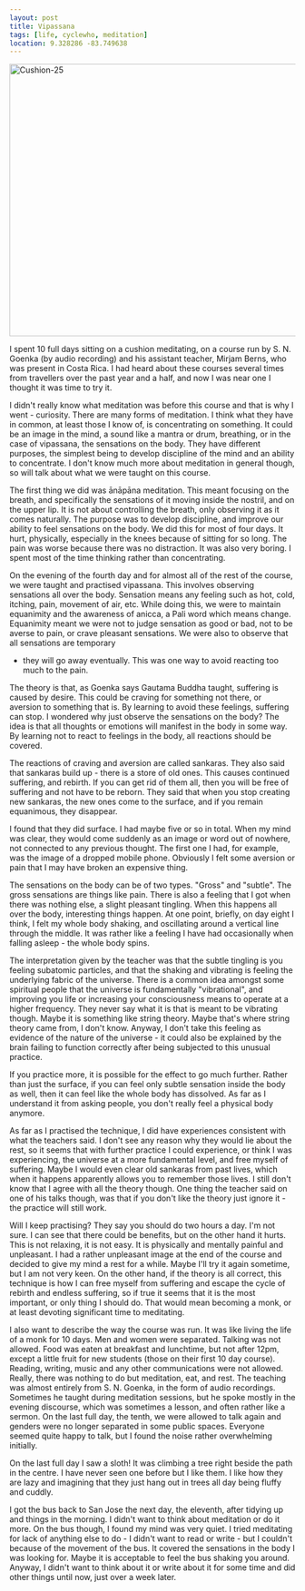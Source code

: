 ```yaml
---
layout: post
title: Vipassana
tags: [life, cyclewho, meditation]
location: 9.328286 -83.749638
---
```


<a href="http://www.flickr.com/photos/mm0hai/9392460997/" title="Cushion-25 by
mm0hai, on Flickr"><img
src="http://farm6.staticflickr.com/5496/9392460997_3ab694ea18_z.jpg"
width="640" height="480" alt="Cushion-25"></a>

I spent 10 full days sitting on a cushion meditating, on a course run by
S. N. Goenka (by audio recording) and his assistant teacher, Mirjam Berns, who
was present in Costa Rica. I had heard about these courses several times from
travellers over the past year and a half, and now I was near one I thought it
was time to try it.

I didn't really know what meditation was before this course and that is why I
went - curiosity.  There are many forms of meditation. I think what they have
in common, at least those I know of, is concentrating on something. It could
be an image in the mind, a sound like a mantra or drum, breathing, or in the
case of vipassana, the sensations on the body. They have different purposes,
the simplest being to develop discipline of the mind and an ability to
concentrate. I don't know much more about meditation in general though, so
will talk about what we were taught on this course.

The first thing we did was ānāpāna meditation. This meant focusing on the
breath, and specifically the sensations of it moving inside the nostril, and
on the upper lip. It is not about controlling the breath, only observing it as
it comes naturally. The purpose was to develop discipline, and improve our
ability to feel sensations on the body. We did this for most of four days. It
hurt, physically, especially in the knees because of sitting for so long. The
pain was worse because there was no distraction. It was also very boring. I
spent most of the time thinking rather than concentrating.

On the evening of the fourth day and for almost all of the rest of the course,
we were taught and practised vipassana. This involves observing sensations all
over the body. Sensation means any feeling such as hot, cold, itching, pain,
movement of air, etc. While doing this, we were to maintain equanimity and the
awareness of anicca, a Pali word which means change. Equanimity meant we were
not to judge sensation as good or bad, not to be averse to pain, or crave
pleasant sensations. We were also to observe that all sensations are temporary
- they will go away eventually. This was one way to avoid reacting too much to
the pain.

The theory is that, as Goenka says Gautama Buddha taught, suffering is caused
by desire. This could be craving for something not there, or aversion to
something that is. By learning to avoid these feelings, suffering can stop. I
wondered why just observe the sensations on the body? The idea is that all
thoughts or emotions will manifest in the body in some way. By learning not to
react to feelings in the body, all reactions should be covered.

The reactions of craving and aversion are called sankaras. They also said that
sankaras build up - there is a store of old ones. This causes continued
suffering, and rebirth. If you can get rid of them all, then you will be free
of suffering and not have to be reborn. They said that when you stop creating
new sankaras, the new ones come to the surface, and if you remain equanimous,
they disappear.

I found that they did surface. I had maybe five or so in total. When my mind
was clear, they would come suddenly as an image or word out of nowhere, not
connected to any previous thought. The first one I had, for example, was the
image of a dropped mobile phone. Obviously I felt some aversion or pain that I
may have broken an expensive thing.

The sensations on the body can be of two types. "Gross" and "subtle". The
gross sensations are things like pain. There is also a feeling that I got when
there was nothing else, a slight pleasant tingling. When this happens all over
the body, interesting things happen. At one point, briefly, on day eight I
think, I felt my whole body shaking, and oscillating around a vertical line
through the middle. It was rather like a feeling I have had occasionally when
falling asleep - the whole body spins.

The interpretation given by the teacher was that the subtle tingling is you
feeling subatomic particles, and that the shaking and vibrating is feeling the
underlying fabric of the universe. There is a common idea amongst some
spiritual people that the universe is fundamentally "vibrational", and
improving you life or increasing your consciousness means to operate at a
higher frequency. They never say what it is that is meant to be vibrating
though. Maybe it is something like string theory. Maybe that's where string
theory came from, I don't know. Anyway, I don't take this feeling as evidence
of the nature of the universe - it could also be explained by the brain
failing to function correctly after being subjected to this unusual practice.

If you practice more, it is possible for the effect to go much further. Rather
than just the surface, if you can feel only subtle sensation inside the body
as well, then it can feel like the whole body has dissolved. As far as I
understand it from asking people, you don't really feel a physical body
anymore.

As far as I practised the technique, I did have experiences consistent with
what the teachers said. I don't see any reason why they would lie about the
rest, so it seems that with further practice I could experience, or think I
was experiencing, the universe at a more fundamental level, and free myself of
suffering. Maybe I would even clear old sankaras from past lives, which when
it happens apparently allows you to remember those lives. I still don't know
that I agree with all the theory though. One thing the teacher said on one of
his talks though, was that if you don't like the theory just ignore it - the
practice will still work.

Will I keep practising? They say you should do two hours a day. I'm not
sure. I can see that there could be benefits, but on the other hand it
hurts. This is not relaxing, it is not easy. It is physically and mentally
painful and unpleasant. I had a rather unpleasant image at the end of the
course and decided to give my mind a rest for a while. Maybe I'll try it again
sometime, but I am not very keen. On the other hand, if the theory is all
correct, this technique is how I can free myself from suffering and escape the
cycle of rebirth and endless suffering, so if true it seems that it is the
most important, or only thing I should do. That would mean becoming a monk, or
at least devoting significant time to meditating.

I also want to describe the way the course was run. It was like living the
life of a monk for 10 days. Men and women were separated. Talking was not
allowed. Food was eaten at breakfast and lunchtime, but not after 12pm, except
a little fruit for new students (those on their first 10 day course). Reading,
writing, music and any other communications were not allowed. Really, there was
nothing to do but meditation, eat, and rest. The teaching was almost entirely
from S. N. Goenka, in the form of audio recordings. Sometimes he taught during
meditation sessions, but he spoke mostly in the evening discourse, which was
sometimes a lesson, and often rather like a sermon. On the last full day, the
tenth, we were allowed to talk again and genders were no longer separated in
some public spaces. Everyone seemed quite happy to talk, but I found the noise
rather overwhelming initially.

On the last full day I saw a sloth! It was climbing a tree right beside the
path in the centre. I have never seen one before but I like them. I like how
they are lazy and imagining that they just hang out in trees all day being
fluffy and cuddly.

I got the bus back to San Jose the next day, the eleventh, after tidying up
and things in the morning. I didn't want to think about meditation or do it
more. On the bus though, I found my mind was very quiet.  I tried meditating
for lack of anything else to do - I didn't want to read or write - but I
couldn't because of the movement of the bus. It covered the sensations in the
body I was looking for. Maybe it is acceptable to feel the bus shaking you
around. Anyway, I didn't want to think about it or write about it for some
time and did other things until now, just over a week later.